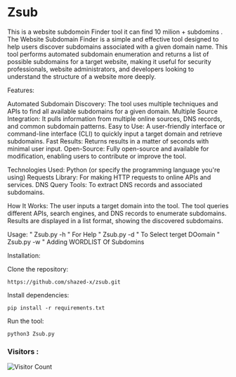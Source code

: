 # Zsub
This is a website subdomoin Finder tool it can find 10 milion + subdomins . 
The Website Subdomain Finder is a simple and effective tool designed to help users discover subdomains associated with a given domain name. This tool performs automated subdomain enumeration and returns a list of possible subdomains for a target website, making it useful for security professionals, website administrators, and developers looking to understand the structure of a website more deeply.

Features:

Automated Subdomain Discovery:
The tool uses multiple techniques and APIs to find all available subdomains for a given domain.
Multiple Source Integration: It pulls information from multiple online sources, DNS records, and common subdomain patterns.
Easy to Use: A user-friendly interface or command-line interface (CLI) to quickly input a target domain and retrieve subdomains.
Fast Results: Returns results in a matter of seconds with minimal user input.
Open-Source: Fully open-source and available for modification, enabling users to contribute or improve the tool.

Technologies Used:
Python (or specify the programming language you're using)
Requests Library: For making HTTP requests to online APIs and services.
DNS Query Tools: To extract DNS records and associated subdomains.

How It Works:
The user inputs a target domain into the tool.
The tool queries different APIs, search engines, and DNS records to enumerate subdomains.
Results are displayed in a list format, showing the discovered subdomains.


Usage: 
               " Zsub.py -h " For Help 
               " Zsub.py -d " To Select terget DOomain 
               " Zsub.py -w " Adding WORDLIST Of Subdomins 

Installation:

Clone the repository:

    https://github.com/shazed-x/zsub.git

Install dependencies:

    pip install -r requirements.txt

Run the tool:

    python3 Zsub.py 

### Visitors :
![Visitor Count](https://profile-counter.glitch.me/shazed-x/count.svg)
